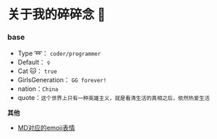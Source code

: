 
# 关于我的碎碎念 :taxi:

### base

- Type :loop:： `coder/programmer`
- Default： `♀`
- Cat :cat:： `true`
- GirlsGeneration： `GG forever!`
- nation：`China`
- quote：`这个世界上只有一种英雄主义，就是看清生活的真相之后，依然热爱生活`

**其他**

- [MD对应的emoji表情](https://www.webfx.com/tools/emoji-cheat-sheet/)
